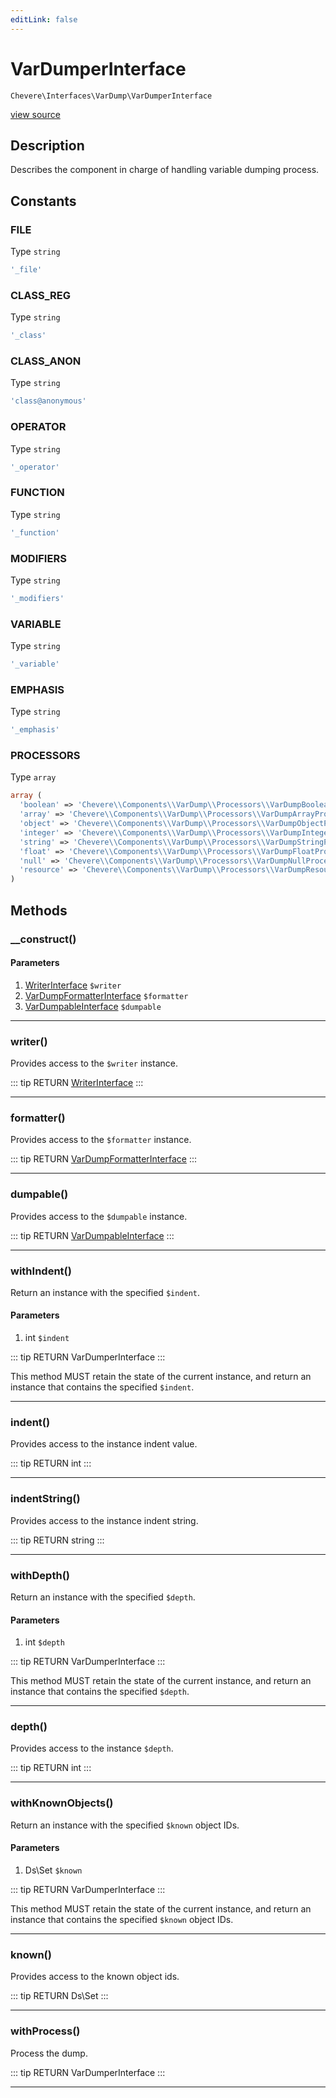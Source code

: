 ```yaml
---
editLink: false
---
```


# VarDumperInterface

`Chevere\Interfaces\VarDump\VarDumperInterface`

[view source](https://github.com/chevere/chevere/blob/master/src/Chevere/Interfaces/VarDump/VarDumperInterface.php)

## Description

Describes the component in charge of handling variable dumping process.

## Constants

### FILE

Type `string`

```php
'_file'
```

### CLASS_REG

Type `string`

```php
'_class'
```

### CLASS_ANON

Type `string`

```php
'class@anonymous'
```

### OPERATOR

Type `string`

```php
'_operator'
```

### FUNCTION

Type `string`

```php
'_function'
```

### MODIFIERS

Type `string`

```php
'_modifiers'
```

### VARIABLE

Type `string`

```php
'_variable'
```

### EMPHASIS

Type `string`

```php
'_emphasis'
```

### PROCESSORS

Type `array`

```php
array (
  'boolean' => 'Chevere\\Components\\VarDump\\Processors\\VarDumpBooleanProcessor',
  'array' => 'Chevere\\Components\\VarDump\\Processors\\VarDumpArrayProcessor',
  'object' => 'Chevere\\Components\\VarDump\\Processors\\VarDumpObjectProcessor',
  'integer' => 'Chevere\\Components\\VarDump\\Processors\\VarDumpIntegerProcessor',
  'string' => 'Chevere\\Components\\VarDump\\Processors\\VarDumpStringProcessor',
  'float' => 'Chevere\\Components\\VarDump\\Processors\\VarDumpFloatProcessor',
  'null' => 'Chevere\\Components\\VarDump\\Processors\\VarDumpNullProcessor',
  'resource' => 'Chevere\\Components\\VarDump\\Processors\\VarDumpResourceProcessor',
)
```

## Methods

### __construct()

#### Parameters

1. [WriterInterface](../Writer/WriterInterface.md) `$writer`
2. [VarDumpFormatterInterface](./VarDumpFormatterInterface.md) `$formatter`
3. [VarDumpableInterface](./VarDumpableInterface.md) `$dumpable`

---

### writer()

Provides access to the `$writer` instance.

::: tip RETURN
[WriterInterface](../Writer/WriterInterface.md)
:::

---

### formatter()

Provides access to the `$formatter` instance.

::: tip RETURN
[VarDumpFormatterInterface](./VarDumpFormatterInterface.md)
:::

---

### dumpable()

Provides access to the `$dumpable` instance.

::: tip RETURN
[VarDumpableInterface](./VarDumpableInterface.md)
:::

---

### withIndent()

Return an instance with the specified `$indent`.

#### Parameters

1. int `$indent`

::: tip RETURN
VarDumperInterface
:::

This method MUST retain the state of the current instance, and return
an instance that contains the specified `$indent`.

---

### indent()

Provides access to the instance indent value.

::: tip RETURN
int
:::

---

### indentString()

Provides access to the instance indent string.

::: tip RETURN
string
:::

---

### withDepth()

Return an instance with the specified `$depth`.

#### Parameters

1. int `$depth`

::: tip RETURN
VarDumperInterface
:::

This method MUST retain the state of the current instance, and return
an instance that contains the specified `$depth`.

---

### depth()

Provides access to the instance `$depth`.

::: tip RETURN
int
:::

---

### withKnownObjects()

Return an instance with the specified `$known` object IDs.

#### Parameters

1. Ds\Set `$known`

::: tip RETURN
VarDumperInterface
:::

This method MUST retain the state of the current instance, and return
an instance that contains the specified `$known` object IDs.

---

### known()

Provides access to the known object ids.

::: tip RETURN
Ds\Set
:::

---

### withProcess()

Process the dump.

::: tip RETURN
VarDumperInterface
:::

---
